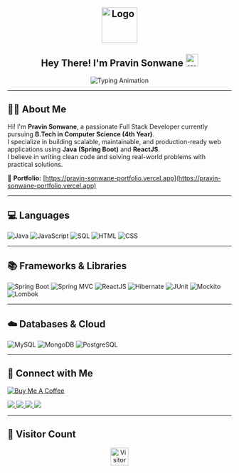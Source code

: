 <h2 align="center">
  <img align="center" height="80px" src="https://user-images.githubusercontent.com/51513908/150689872-eaa21d9a-7c65-4662-938c-26091c09cd70.svg" alt="Logo" /> 
  <br><br>
  Hey There! I'm Pravin Sonwane <img src="https://media.giphy.com/media/hvRJCLFzcasrR4ia7z/giphy.gif" width="28" alt="wave"/>
</h2>

<p align="center">
  <img src="https://readme-typing-svg.herokuapp.com?color=36BCF7&size=40&center=true&vCenter=true&width=800&height=100&lines=Full-Stack+Java+Developer;Spring+Boot+Enthusiast;Full-Stack+Engineer;React+Developer;Problem+Solver;Clean+Code+Advocate" alt="Typing Animation" />
</p>

---

## 👨‍💻 About Me

Hi! I'm **Pravin Sonwane**, a passionate Full Stack Developer currently pursuing **B.Tech in Computer Science (4th Year)**.  
I specialize in building scalable, maintainable, and production-ready web applications using **Java (Spring Boot)** and **ReactJS**.  
I believe in writing clean code and solving real-world problems with practical solutions.

🔗 **Portfolio:** [https://pravin-sonwane-portfolio.vercel.app](https://pravin-sonwane-portfolio.vercel.app)

---

## 💻 Languages

<p>
  <img alt="Java" src="https://img.shields.io/badge/Java-007396.svg?logo=java&logoColor=white" />
  <img alt="JavaScript" src="https://img.shields.io/badge/JavaScript-F7DF1E.svg?logo=javascript&logoColor=black" />
  <img alt="SQL" src="https://custom-icon-badges.herokuapp.com/badge/SQL-025E8C.svg?logo=database&logoColor=white" />
  <img alt="HTML" src="https://img.shields.io/badge/HTML-E34F26.svg?logo=html5&logoColor=white" />
  <img alt="CSS" src="https://img.shields.io/badge/CSS-1572B6.svg?logo=css3&logoColor=white" />
</p>

---

## 📚 Frameworks & Libraries

<p>
  <img alt="Spring Boot" src="https://img.shields.io/badge/Spring%20Boot-6DB33F.svg?logo=spring-boot&logoColor=white" />
  <img alt="Spring MVC" src="https://img.shields.io/badge/Spring%20MVC-6DB33F.svg?logo=spring&logoColor=white" />
  <img alt="ReactJS" src="https://img.shields.io/badge/React-61DAFB.svg?logo=react&logoColor=black" />
  <img alt="Hibernate" src="https://img.shields.io/badge/Hibernate-59666C.svg?logo=hibernate&logoColor=white" />
  <img alt="JUnit" src="https://img.shields.io/badge/JUnit-25A162.svg?logo=junit5&logoColor=white" />
  <img alt="Mockito" src="https://img.shields.io/badge/Mockito-4CAF50.svg?logo=java&logoColor=white" />
  <img alt="Lombok" src="https://img.shields.io/badge/Lombok-ED1C24.svg?logo=lombok&logoColor=white" />
</p>

---

## ☁️ Databases & Cloud

<p>
  <img alt="MySQL" src="https://img.shields.io/badge/MySQL-00f.svg?logo=mysql&logoColor=white" />
  <img alt="MongoDB" src="https://img.shields.io/badge/MongoDB-47A248.svg?logo=mongodb&logoColor=white" />
  <img alt="PostgreSQL" src="https://img.shields.io/badge/PostgreSQL-336791.svg?logo=postgresql&logoColor=white" />
</p>

---

## 🤝 Connect with Me

<a href="https://coff.ee/devpravin" target="_blank">
  <img src="https://img.shields.io/badge/Buy%20Me%20a%20Coffee-support%20me-yellow?style=for-the-badge&logo=buy-me-a-coffee" alt="Buy Me A Coffee">
</a>

<p>
  <a href="https://github.com/Pravin-Sonwane-2004" target="_blank">
    <img src="https://img.shields.io/badge/GitHub-Pravin--Sonwane--2004-black?style=for-the-badge&logo=github" />
  </a>
  <a href="https://www.linkedin.com/in/pravin-sonwane-079a621ba" target="_blank">
    <img src="https://img.shields.io/badge/LinkedIn-pravin--sonwane-blue?style=for-the-badge&logo=linkedin" />
  </a>
  <a href="mailto:pravinson222@gmail.com" target="_blank">
    <img src="https://img.shields.io/badge/Gmail-pravinson222@gmail.com-D14836?style=for-the-badge&logo=gmail&logoColor=white" />
  </a>
  <a href="https://pravin-sonwane-portfolio.vercel.app/" target="_blank">
    <img src="https://img.shields.io/badge/Portfolio-Visit%20My%20Site-brightgreen?style=for-the-badge&logo=vercel" />
  </a>
</p>

---

## 👀 Visitor Count

<p align="center">
  <img 
    src="https://hits.sh/github.com/Pravin-Sonwane-2004.svg?style=for-the-badge&label=Visitors&color=36BCF7&logo=github" 
    alt="Visitor Counter" 
    height="40px"
  />
</p>
